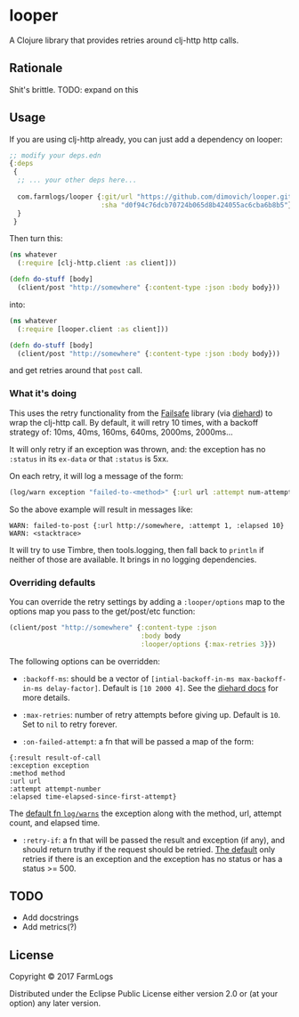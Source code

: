 # looper

A Clojure library that provides retries around clj-http http calls.

## Rationale

Shit's brittle.
TODO: expand on this

## Usage

If you are using clj-http already, you can just add a dependency on looper:

```clj
;; modify your deps.edn
{:deps
 {
  ;; ... your other deps here...
  
  com.farmlogs/looper {:git/url "https://github.com/dimovich/looper.git"
                       :sha "d0f94c76dcb70724b065d8b424055ac6cba6b8b5"}
  }
 }
```

Then turn this:

```clj
(ns whatever
  (:require [clj-http.client :as client]))

(defn do-stuff [body]
  (client/post "http://somewhere" {:content-type :json :body body}))
```

into:

```clj
(ns whatever
  (:require [looper.client :as client]))

(defn do-stuff [body]
  (client/post "http://somewhere" {:content-type :json :body body}))
```

and get retries around that `post` call.

### What it's doing

This uses the retry functionality from the [Failsafe] library (via
[diehard]) to wrap the clj-http call. By default, it will retry 10
times, with a backoff strategy of: 10ms, 40ms, 160ms, 640ms, 2000ms, 2000ms...

It will only retry if an exception was thrown, and: the exception has
no `:status` in its `ex-data` or that `:status` is 5xx.

On each retry, it will log a message of the form:

```clj
(log/warn exception "failed-to-<method>" {:url url :attempt num-attempts :elapsed time-elapsed-since-first-call})
```

So the above example will result in messages like:

```
WARN: failed-to-post {:url http://somewhere, :attempt 1, :elapsed 10}
WARN: <stacktrace>
```

It will try to use Timbre, then tools.logging, then fall back to
`println` if neither of those are available. It brings in no logging
dependencies.

### Overriding defaults

You can override the retry settings by adding a `:looper/options` map
to the options map you pass to the get/post/etc function:

```clj
(client/post "http://somewhere" {:content-type :json
                                 :body body
                                 :looper/options {:max-retries 3}})
```

The following options can be overridden:

* `:backoff-ms`: should be a vector of
  `[intial-backoff-in-ms max-backoff-in-ms delay-factor]`. Default is
  `[10 2000 4]`. See the
  [diehard docs](https://sunng87.github.io/diehard/diehard.core.html#var-with-retry)
  for more details.

* `:max-retries`: number of retry attempts before giving up. Default
  is `10`. Set to `nil` to retry forever.

* `:on-failed-attempt`: a fn that will be passed a map of the form:
```
{:result result-of-call
:exception exception
:method method
:url url
:attempt attempt-number
:elapsed time-elapsed-since-first-attempt}
```

The [default fn `log/warns`](src/looper/retry.clj#L14) the exception
along with the method, url, attempt count, and elapsed time.

* `:retry-if`: a fn that will be passed the result and exception (if
  any), and should return truthy if the request should be
  retried. [The default](src/looper/retry.clj#L5) only retries if
  there is an exception and the exception has no status or has a
  status >= 500.

## TODO

* Add docstrings
* Add metrics(?)

## License

Copyright © 2017 FarmLogs

Distributed under the Eclipse Public License either version 2.0 or (at
your option) any later version.

[Failsafe]: https://github.com/jhalterman/failsafe
[diehard]: https://github.com/sunng87/diehard
